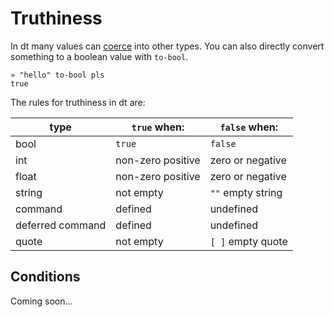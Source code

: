 # Truthiness

In dt many values can [coerce](./coersion.md) into other types. You can also
directly convert something to a boolean value with `to-bool`.

```
» "hello" to-bool pls
true
```

The rules for truthiness in dt are:

| type    | `true` when:          | `false` when:     |
|---------|-----------------------|-------------------|
| bool    | `true`                | `false`           |
| int     | non-zero positive     | zero or negative  |
| float   | non-zero positive     | zero or negative  |
| string  | not empty             | `""` empty string |
| command | defined               | undefined         |
| deferred command | defined      | undefined         |
| quote   | not empty             | `[ ]` empty quote |

## Conditions

Coming soon...
